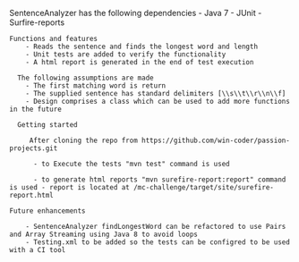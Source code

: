 SentenceAnalyzer has the following dependencies 
		- Java 7 
		- JUnit 
		- Surfire-reports 

	Functions and features 
		- Reads the sentence and finds the longest word and length 
		- Unit tests are added to verify the functionality
		- A html report is generated in the end of test execution

	  The following assumptions are made 
		- The first matching word is return 
		- The supplied sentence has standard delimiters [\\s\\t\\r\\n\\f]
		- Design comprises a class which can be used to add more functions in the future 
	
	  Getting started 

		 After cloning the repo from https://github.com/win-coder/passion-projects.git
	
	 	  - to Execute the tests "mvn test" command is used 

	 	  - to generate html reports "mvn surefire-report:report" command is used - report is located at /mc-challenge/target/site/surefire-report.html

	Future enhancements 
		
		- SentenceAnalyzer findLongestWord can be refactored to use Pairs and Array Streaming using Java 8 to avoid loops 
		- Testing.xml to be added so the tests can be configred to be used with a CI tool 

		
		



